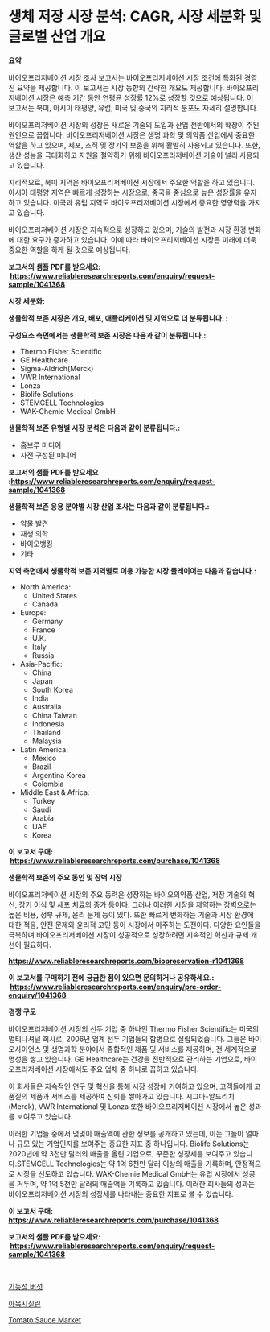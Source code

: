 <p><h1>생체 저장 시장 분석: CAGR, 시장 세분화 및 글로벌 산업 개요</h1></p><p><strong>요약</strong></p>
<p><p>바이오프리저베이션 시장 조사 보고서는 바이오프리저베이션 시장 조건에 특화된 경영진 요약을 제공합니다. 이 보고서는 시장 동향의 간략한 개요도 제공합니다. 바이오프리저베이션 시장은 예측 기간 동안 연평균 성장률 12%로 성장할 것으로 예상됩니다. 이 보고서는 북미, 아시아 태평양, 유럽, 미국 및 중국의 지리적 분포도 자세히 설명합니다.</p><p>바이오프리저베이션 시장의 성장은 새로운 기술의 도입과 산업 전반에서의 확장이 주된 원인으로 꼽힙니다. 바이오프리저베이션 시장은 생명 과학 및 의약품 산업에서 중요한 역할을 하고 있으며, 세포, 조직 및 장기의 보존을 위해 활발히 사용되고 있습니다. 또한, 생산 성능을 극대화하고 자원을 절약하기 위해 바이오프리저베이션 기술이 널리 사용되고 있습니다.</p><p>지리적으로, 북미 지역은 바이오프리저베이션 시장에서 주요한 역할을 하고 있습니다. 아시아 태평양 지역은 빠르게 성장하는 시장으로, 중국을 중심으로 높은 성장률을 유지하고 있습니다. 미국과 유럽 지역도 바이오프리저베이션 시장에서 중요한 영향력을 가지고 있습니다.</p><p>바이오프리저베이션 시장은 지속적으로 성장하고 있으며, 기술의 발전과 시장 환경 변화에 대한 요구가 증가하고 있습니다. 이에 따라 바이오프리저베이션 시장은 미래에 더욱 중요한 역할을 하게 될 것으로 예상됩니다.</p></p>
<p><strong>보고서의 샘플 PDF를 받으세요: &nbsp;<a href="https://www.reliableresearchreports.com/enquiry/request-sample/1041368">https://www.reliableresearchreports.com/enquiry/request-sample/1041368</a></strong></p>
<p><strong>시장 세분화:</strong></p>
<p><strong> 생물학적 보존 시장은 개요, 배포, 애플리케이션 및 지역으로 더 분류됩니다. :</strong></p>
<p><strong>구성요소 측면에서는 생물학적 보존 시장은 다음과 같이 분류됩니다.:</strong></p>
<p><ul><li>Thermo Fisher Scientific</li><li>GE Healthcare</li><li>Sigma-Aldrich(Merck)</li><li>VWR International</li><li>Lonza</li><li>Biolife Solutions</li><li>STEMCELL Technologies</li><li>WAK-Chemie Medical GmbH</li></ul></p>
<p><strong> 생물학적 보존 유형별 시장 분석은 다음과 같이 분류됩니다.:</strong></p>
<p><ul><li>홈브루 미디어</li><li>사전 구성된 미디어</li></ul></p>
<p><strong>보고서의 샘플 PDF를 받으세요 :<a href="https://www.reliableresearchreports.com/enquiry/request-sample/1041368">https://www.reliableresearchreports.com/enquiry/request-sample/1041368</a></strong></p>
<p><strong> 생물학적 보존 응용 분야별 시장 산업 조사는 다음과 같이 분류됩니다.:</strong></p>
<p><ul><li>약물 발견</li><li>재생 의학</li><li>바이오뱅킹</li><li>기타</li></ul></p>
<p><strong>지역 측면에서 생물학적 보존 지역별로 이용 가능한 시장 플레이어는 다음과 같습니다.:</strong></p>
<p><ul>
    <li>
        North America:
        <ul>
            <li>United States</li>
            <li>Canada</li>
        </ul>
    </li>
    <li>
        Europe:
        <ul>
            <li>Germany</li>
            <li>France</li>
            <li>U.K.</li>
            <li>Italy</li>
            <li>Russia</li>
        </ul>
    </li>
    <li>
        Asia-Pacific:
        <ul>
            <li>China</li>
            <li>Japan</li>
            <li>South Korea</li>
            <li>India</li>
            <li>Australia</li>
            <li>China Taiwan</li>
            <li>Indonesia</li>
            <li>Thailand</li>
            <li>Malaysia</li>
        </ul>
    </li>
    <li>
        Latin America:
        <ul>
            <li>Mexico</li>
            <li>Brazil</li>
            <li>Argentina Korea</li>
            <li>Colombia</li>
        </ul>
    </li>
    <li>
        Middle East & Africa:
        <ul>
            <li>Turkey</li>
            <li>Saudi</li>
            <li>Arabia</li>
            <li>UAE</li>
            <li>Korea</li>
        </ul>
    </li>
    </ul></p>
<p><strong>이 보고서 구매: &nbsp;<a href="https://www.reliableresearchreports.com/purchase/1041368">https://www.reliableresearchreports.com/purchase/1041368</a></strong></p>
<p><strong>생물학적 보존의 주요 동인 및 장벽 시장</strong></p>
<p><p>바이오프리저베이션 시장의 주요 동력은 성장하는 바이오의약품 산업, 저장 기술의 혁신, 장기 이식 및 세포 치료의 증가 등이다. 그러나 이러한 시장을 제약하는 장벽으로는 높은 비용, 정부 규제, 윤리 문제 등이 있다. 또한 빠르게 변화하는 기술과 시장 환경에 대한 적응, 안전 문제와 윤리적 고민 등이 시장에서 마주하는 도전이다. 다양한 요인들을 극복하며 바이오프리저베이션 시장이 성공적으로 성장하려면 지속적인 혁신과 규제 개선이 필요하다.</p></p>
<p><strong><a href="https://www.reliableresearchreports.com/biopreservation-r1041368">https://www.reliableresearchreports.com/biopreservation-r1041368</a></strong></p>
<p><strong>이 보고서를 구매하기 전에 궁금한 점이 있으면 문의하거나 공유하세요.: &nbsp;<a href="https://www.reliableresearchreports.com/enquiry/pre-order-enquiry/1041368">https://www.reliableresearchreports.com/enquiry/pre-order-enquiry/1041368</a></strong></p>
<p><strong>경쟁 구도</strong></p>
<p><p>바이오프리저베이션 시장의 선두 기업 중 하나인 Thermo Fisher Scientific는 미국의 멀티나셔널 회사로, 2006년 업계 선두 기업들의 합병으로 설립되었습니다. 그들은 바이오사이언스 및 생명과학 분야에서 종합적인 제품 및 서비스를 제공하며, 전 세계적으로 명성을 쌓고 있습니다. GE Healthcare는 건강을 전반적으로 관리하는 기업으로, 바이오프리저베이션 시장에서도 주요 업체 중 하나로 꼽히고 있습니다.</p><p>이 회사들은 지속적인 연구 및 혁신을 통해 시장 성장에 기여하고 있으며, 고객들에게 고품질의 제품과 서비스를 제공하여 신뢰를 쌓아가고 있습니다. 시그마-알드리치(Merck), VWR International 및 Lonza 또한 바이오프리저베이션 시장에서 높은 성과를 보여주고 있습니다.</p><p>이러한 기업들 중에서 몇몇이 매출액에 관한 정보를 공개하고 있는데, 이는 그들이 얼마나 규모 있는 기업인지를 보여주는 중요한 지표 중 하나입니다. Biolife Solutions는 2020년에 약 3천만 달러의 매출을 올린 기업으로, 꾸준한 성장세를 보여주고 있습니다.STEMCELL Technologies는 약 1억 6천만 달러 이상의 매출을 기록하며, 안정적으로 시장을 선도하고 있습니다. WAK-Chemie Medical GmbH는 유럽 시장에서 성공을 거두며, 약 1억 5천만 달러의 매출액을 기록하고 있습니다. 이러한 회사들의 성과는 바이오프리저베이션 시장의 성장세를 나타내는 중요한 지표로 볼 수 있습니다.</p></p>
<p><strong>이 보고서 구매: &nbsp; <a href="https://www.reliableresearchreports.com/purchase/1041368">https://www.reliableresearchreports.com/purchase/1041368</a></strong></p>
<p><strong>보고서의 샘플 PDF를 받으세요: &nbsp;<a href="https://www.reliableresearchreports.com/enquiry/request-sample/1041368">https://www.reliableresearchreports.com/enquiry/request-sample/1041368</a></strong><strong></strong></p>
<p>&nbsp;</p>
<p><p><a href="https://github.com/wallacBahrtyinger567686/Market-Research-Report-List-1/blob/main/966347917270.md">기능성 버섯</a></p><p><a href="https://github.com/plelbej847484502/Market-Research-Report-List-1/blob/main/514765417271.md">아목시실린</a></p><p><a href="https://github.com/beatblasta/Market-Research-Report-List-2/blob/main/tomato-sauce-market.md">Tomato Sauce Market</a></p></p>